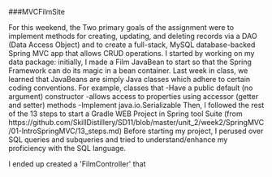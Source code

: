 ###MVCFilmSite

<p>For this weekend, the Two primary goals of the assignment were to implement methods for creating, updating, and deleting records via a DAO (Data Access Object) and to create a full-stack, MySQL database-backed Spring MVC app that allows CRUD operations. I started by working on my data package: initially, I made a Film JavaBean to start so that the  Spring Framework can do its magic in a bean container. Last week in class, we learned that JavaBeans are simply Java classes which adhere to certain coding conventions. For example, classes that
                   -Have a public default (no argument) constructor
                   -allows access to properties using accessor (getter and setter) methods
                    -Implement java.io.Serializable
Then, I followed the rest of the 13 steps to start a Gradle WEB Project in Spring tool Suite (from https://github.com/SkillDistillery/SD11/blob/master/unit_2/week2/SpringMVC/01-IntroSpringMVC/13_steps.md) Before starting my project, I perused over SQL queries and subqueries and tried to understand/enhance my proficiency with the SQL language.  </p>

  I ended up created a 'FilmController' that 
